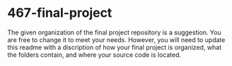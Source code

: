 # 467-final-project

The given organization of the final project repository is a suggestion.  You are free to change it to meet your needs.  However, you will need to update this readme with a discription of how your final project is organized, what the folders contain, and where your source code is located.
